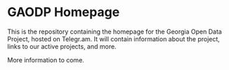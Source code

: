 # GAODP Homepage

This is the repository containing the homepage for the Georgia Open Data Project,
hosted on Telegr.am. It will contain information about the project, links to our
active projects, and more.

More information to come.
